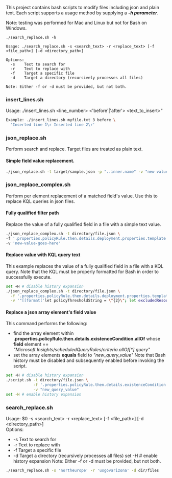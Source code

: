 This project contains bash scripts to modify files including json and plain text. Each script supports a usage method by supplying a ***-h parameter***.

Note: testing was performed for Mac and Linux but not for Bash on Windows.
```
./search_replace.sh -h

Usage: ./search_replace.sh -s <search_text> -r <replace_text> [-f <file_path>] [-d <directory_path>]

Options:
  -s    Text to search for
  -r    Text to replace with
  -f    Target a specific file
  -d    Target a directory (recursively processes all files)

Note: Either -f or -d must be provided, but not both.
```

### insert_lines.sh
Usage: ./insert_lines.sh <file> <line_number> <'before'|'after'> <text_to_insert>"<br>

```bash
Example: ./insert_lines.sh myfile.txt 3 before \
  'Inserted line 1\r Inserted line 2\r'
````

### json_replace.sh
Perform search and replace. Target files are treated as plain text.

#### Simple field value replacement.
```bash
./json_replace.sh -t target/sample.json -p "..inner.name" -v "new value"
```

### json_replace_complex.sh
Perform per element replacement of a matched field's value. Use this to replace KQL queries in json files.

#### Fully qualified filter path
Replace the value of a fully qualified field in a file with a simple text value.
``` bash
./json_replace_complex.sh -t directory/file.json \ 
-f '.properties.policyRule.then.details.deployment.properties.template.resources[1].properties.template.resources[0].properties.criteria.allOf[0].query' \
-v 'new-value-goes-here'
```

#### Replace value with KQL query text
This example replaces the value of a fully qualified field in a file with a KQL query. Note that the KQL must be properly formatted for Bash in order to successfully execute.
```bash
set +H # disable history expansion
./json_replace_complex.sh -t directory/file.json \
  -f '.properties.policyRule.then.details.deployment.properties.template.resources[1].properties.template.resources[0].properties.criteria.allOf[0].query' \
  -v '"[[format('let policyThresholdString = \"{2}\"; let excludedResources = (arg(\"\").resources | where type =~ \"Microsoft.Compute/virtualMachines\" | project _ResourceId = id, tags | where parse_json(tostring(tags.[\"{0}\"])) in~ (\"{1}\")); let excludedVMSSNodes = (arg(\"\").resources | where type =~ \"Microsoft.Compute/virtualMachines\" | extend isVMSS = isnotempty(properties.virtualMachineScaleSet) | where isVMSS | project id, name); let overridenResource = (arg(\"\").resources | where type =~ \"Microsoft.Compute/virtualMachines\" | project _ResourceId = tolower(id), tags | where tags contains \"_amba-ReadLatencyMs-Data-threshold-Override_\"); InsightsMetrics | where _ResourceId has \"Microsoft.Compute/virtualMachines\" | where _ResourceId !in~ (excludedResources) | where _ResourceId !in~ (excludedVMSSNodes) | where Origin == \"vm.azm.ms\" | where Namespace == \"LogicalDisk\" and Name == \"ReadLatencyMs\" | extend Disk=tostring(todynamic(Tags)[\"vm.azm.ms/mountId\"]) | where Disk !in (\"C:\", \"/\") | summarize AggregatedValue = avg(Val) by bin(TimeGenerated, 15m), Computer, _ResourceId, Disk | join hint.remote=left kind=leftouter overridenResource on _ResourceId | project-away _ResourceId1 | extend appliedThresholdString = iif(tags contains \"_amba-ReadLatencyMs-Data-threshold-Override_\", tostring(tags.[\"_amba-ReadLatencyMs-Data-threshold-Override_\"]), policyThresholdString) | extend appliedThreshold = toint(appliedThresholdString) | where AggregatedValue > appliedThreshold | project TimeGenerated, Computer, _ResourceId, Disk, AggregatedValue', parameters('MonitorDisableTagName'), join(parameters('MonitorDisableTagValues'), '\",\"'), parameters('threshold'))]"
```

#### Replace a json array element's field value
This command performs the following:
- find the array element within **.properties.policyRule.then.details.existenceCondition.allOf** whose **field** element == *"Microsoft.Insights/scheduledQueryRules/criteria.allOf[\*].query"*
- set the array elements **equals** field to *"new_query_value"*
Note that Bash history must be disabled and subsequently enabled before invoking the script.

```bash
set +H # disable history expansion
./script.sh -t directory/file.json \
            -f '.properties.policyRule.then.details.existenceCondition.allOf[] | select(.field == "Microsoft.Insights/scheduledQueryRules/criteria.allOf[*].query") | .equals' \
            -v "new_query_value"
set -H # enable history expansion
```


### search_replace.sh
Usage: $0 -s <search_text> -r <replace_text> [-f <file_path>] [-d <directory_path>]<br/>
Options:
- -s    Text to search for
- -r    Text to replace with
- -f    Target a specific file
- -d    Target a directory (recursively processes all files)
set -H # enable history expansion
Note: Either -f or -d must be provided, but not both.

```bash
./search_replace.sh -s 'northeurope' -r 'usgovarizona' -d dir/files
```
